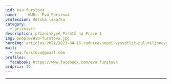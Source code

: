 ```yaml
---
uid: eva.furstova
name:     MUDr. Eva Fürstová
profession: dětská lékařka
category:
  - priznivci
description: příznivkyně Pirátů na Praze 1
img: people/eva-furstova.jpg
heroImg: articles/2021/2021-04-16-radnice-neumi-vysvetlit-pul-milionovy-pro-valentu.jpg
mail:
  - eva.furstova@gmail.com 
profiles:
  facebook: https://www.facebook.com/eva.furstova
ordpriz: 10
---
```



---
